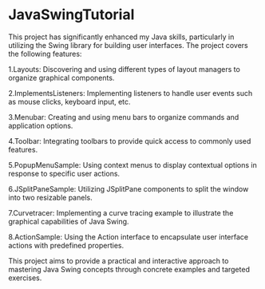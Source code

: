 # JavaSwingTutorial

This project has significantly enhanced my Java skills, particularly in utilizing the Swing library for building user interfaces. The project covers the following features:

1.Layouts: Discovering and using different types of layout managers to organize graphical components.

2.ImplementsListeners: Implementing listeners to handle user events such as mouse clicks, keyboard input, etc.

3.Menubar: Creating and using menu bars to organize commands and application options.

4.Toolbar: Integrating toolbars to provide quick access to commonly used features.

5.PopupMenuSample: Using context menus to display contextual options in response to specific user actions.

6.JSplitPaneSample: Utilizing JSplitPane components to split the window into two resizable panels.

7.Curvetracer: Implementing a curve tracing example to illustrate the graphical capabilities of Java Swing.

8.ActionSample: Using the Action interface to encapsulate user interface actions with predefined properties.

This project aims to provide a practical and interactive approach to mastering Java Swing concepts through concrete examples and targeted exercises.